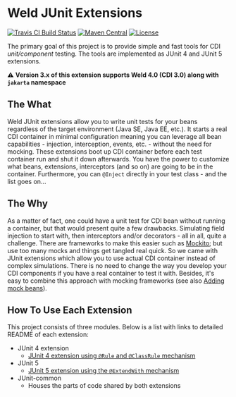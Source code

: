 # Weld JUnit Extensions

[![Travis CI Build Status](https://img.shields.io/travis/weld/weld-junit/master.svg)](https://travis-ci.org/weld/weld-junit)
[![Maven Central](http://img.shields.io/maven-central/v/org.jboss.weld/weld-junit4.svg)](http://search.maven.org/#search%7Cga%7C1%7Ca%3A%22weld-junit4%22)
[![License](https://img.shields.io/badge/license-Apache%20License%202.0-yellow.svg)](http://www.apache.org/licenses/LICENSE-2.0.html)

The primary goal of this project is to provide simple and fast tools for CDI *unit/component* testing.
The tools are implemented as JUnit 4 and JUnit 5 extensions.

:warning: **Version 3.x of this extension supports Weld 4.0 (CDI 3.0) along with `jakarta` namespace**

## The What

Weld JUnit extensions allow you to write unit tests for your beans regardless of the target environment (Java SE, Java EE, etc.).
It starts a real CDI container in minimal configuration meaning you can leverage all bean capabilities - injection, interception, events, etc. - without the need for mocking.
These extensions boot up CDI container before each test container run and shut it down afterwards.
You have the power to customize what beans, extensions, interceptors (and so on) are going to be in the container.
Furthermore, you can `@Inject` directly in your test class - and the list goes on...


## The Why

As a matter of fact, one could have a unit test for CDI bean without running a container, but that would present quite a few drawbacks.
Simulating field injection to start with, then interceptors and/or decorators - all in all, quite a challenge.
There are frameworks to make this easier such as [Mockito](http://site.mockito.org/); but use too many mocks and things get tangled real quick.
So we came with JUnit extensions which allow you to use actual CDI container instead of complex simulations.
There is no need to change the way you develop your CDI components if you have a real container to test it with.
Besides, it's easy to combine this approach with mocking frameworks (see also [Adding mock beans](#adding-mock-beans)).

## How To Use Each Extension

This project consists of three modules.
Below is a list with links to detailed README of each extension:

* JUnit 4 extension
  * [JUnit 4 extension using `@Rule` and `@ClassRule` mechanism](junit4/README.md)
* JUnit 5
  * [JUnit 5 extension using the `@ExtendWith` mechanism](junit5/README.md)
* JUnit-common
  * Houses the parts of code shared by both extensions
